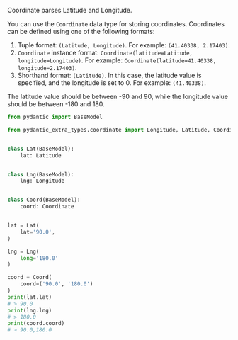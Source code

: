 
Coordinate parses Latitude and Longitude.

You can use the `Coordinate` data type for storing coordinates. Coordinates can be defined using one of the following formats:

1. Tuple format: `(Latitude, Longitude)`. For example: `(41.40338, 2.17403)`.
2. `Coordinate` instance format: `Coordinate(latitude=Latitude, longitude=Longitude)`. For example: `Coordinate(latitude=41.40338, longitude=2.17403)`.
3. Shorthand format: `(Latitude)`. In this case, the latitude value is specified, and the longitude is set to 0. For example: `(41.40338)`.

The latitude value should be between -90 and 90, while the longitude value should be between -180 and 180.

```py
from pydantic import BaseModel

from pydantic_extra_types.coordinate import Longitude, Latitude, Coordinate


class Lat(BaseModel):
    lat: Latitude


class Lng(BaseModel):
    lng: Longitude


class Coord(BaseModel):
    coord: Coordinate


lat = Lat(
    lat='90.0',
)

lng = Lng(
    long='180.0'
)

coord = Coord(
    coord=('90.0', '180.0')
)
print(lat.lat)
# > 90.0
print(lng.lng)
# > 180.0
print(coord.coord)
# > 90.0,180.0
```
